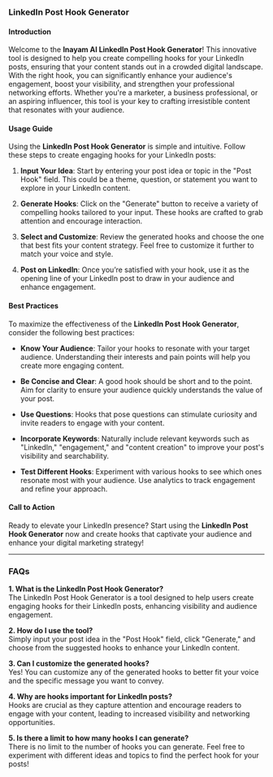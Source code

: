 ### LinkedIn Post Hook Generator

#### Introduction
Welcome to the **Inayam AI LinkedIn Post Hook Generator**! This innovative tool is designed to help you create compelling hooks for your LinkedIn posts, ensuring that your content stands out in a crowded digital landscape. With the right hook, you can significantly enhance your audience's engagement, boost your visibility, and strengthen your professional networking efforts. Whether you're a marketer, a business professional, or an aspiring influencer, this tool is your key to crafting irresistible content that resonates with your audience.

#### Usage Guide
Using the **LinkedIn Post Hook Generator** is simple and intuitive. Follow these steps to create engaging hooks for your LinkedIn posts:

1. **Input Your Idea**: Start by entering your post idea or topic in the "Post Hook" field. This could be a theme, question, or statement you want to explore in your LinkedIn content.
   
2. **Generate Hooks**: Click on the "Generate" button to receive a variety of compelling hooks tailored to your input. These hooks are crafted to grab attention and encourage interaction.

3. **Select and Customize**: Review the generated hooks and choose the one that best fits your content strategy. Feel free to customize it further to match your voice and style.

4. **Post on LinkedIn**: Once you’re satisfied with your hook, use it as the opening line of your LinkedIn post to draw in your audience and enhance engagement.

#### Best Practices
To maximize the effectiveness of the **LinkedIn Post Hook Generator**, consider the following best practices:

- **Know Your Audience**: Tailor your hooks to resonate with your target audience. Understanding their interests and pain points will help you create more engaging content.
  
- **Be Concise and Clear**: A good hook should be short and to the point. Aim for clarity to ensure your audience quickly understands the value of your post.

- **Use Questions**: Hooks that pose questions can stimulate curiosity and invite readers to engage with your content.

- **Incorporate Keywords**: Naturally include relevant keywords such as "LinkedIn," "engagement," and "content creation" to improve your post's visibility and searchability.

- **Test Different Hooks**: Experiment with various hooks to see which ones resonate most with your audience. Use analytics to track engagement and refine your approach.

#### Call to Action
Ready to elevate your LinkedIn presence? Start using the **LinkedIn Post Hook Generator** now and create hooks that captivate your audience and enhance your digital marketing strategy!

---

### FAQs

**1. What is the LinkedIn Post Hook Generator?**  
The LinkedIn Post Hook Generator is a tool designed to help users create engaging hooks for their LinkedIn posts, enhancing visibility and audience engagement.

**2. How do I use the tool?**  
Simply input your post idea in the "Post Hook" field, click "Generate," and choose from the suggested hooks to enhance your LinkedIn content.

**3. Can I customize the generated hooks?**  
Yes! You can customize any of the generated hooks to better fit your voice and the specific message you want to convey.

**4. Why are hooks important for LinkedIn posts?**  
Hooks are crucial as they capture attention and encourage readers to engage with your content, leading to increased visibility and networking opportunities.

**5. Is there a limit to how many hooks I can generate?**  
There is no limit to the number of hooks you can generate. Feel free to experiment with different ideas and topics to find the perfect hook for your posts!